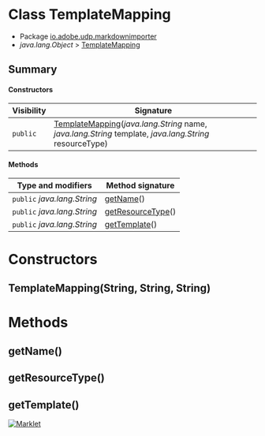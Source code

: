 # Class TemplateMapping

* Package [io.adobe.udp.markdownimporter](README.html)
* *java.lang.Object* > [TemplateMapping](TemplateMapping.html)




## Summary
#### Constructors
| Visibility | Signature |
| --- | --- |
| `public` | [TemplateMapping](#templatemappingstring-string-string)(*java.lang.String* name, *java.lang.String* template, *java.lang.String* resourceType) |

#### Methods
| Type and modifiers | Method signature |
| --- | --- |
| `public` *java.lang.String* | [getName](#getname)() |
| `public` *java.lang.String* | [getResourceType](#getresourcetype)() |
| `public` *java.lang.String* | [getTemplate](#gettemplate)() |



# Constructors
## TemplateMapping(String, String, String)





# Methods
## getName()




## getResourceType()




## getTemplate()





[![Marklet](https://img.shields.io/badge/Generated%20by-Marklet-green.svg)](https://github.com/Faylixe/marklet)